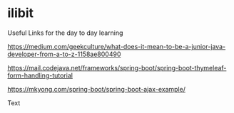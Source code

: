 # ilibit

Useful Links for the day to day learning

https://medium.com/geekculture/what-does-it-mean-to-be-a-junior-java-developer-from-a-to-z-1158ae800490

https://mail.codejava.net/frameworks/spring-boot/spring-boot-thymeleaf-form-handling-tutorial

https://mkyong.com/spring-boot/spring-boot-ajax-example/

Text
